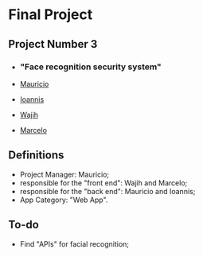 # Final Project  

## Project Number 3  

- ### "Face recognition security system"

- [Mauricio](https://github.com/Mauricio-Sotela)  
- [Ioannis](https://github.com/Ioannis-Kavalidis)  
- [Wajih](https://github.com/Wajih-alzouhairy)  
- [Marcelo](https://github.com/marcelosperalta)  

## Definitions

- Project Manager: Mauricio;  
- responsible for the "front end": Wajih and Marcelo;
- responsible for the "back end": Mauricio and Ioannis;
- App Category: "Web App".  

## To-do

- Find "APIs" for facial recognition;  